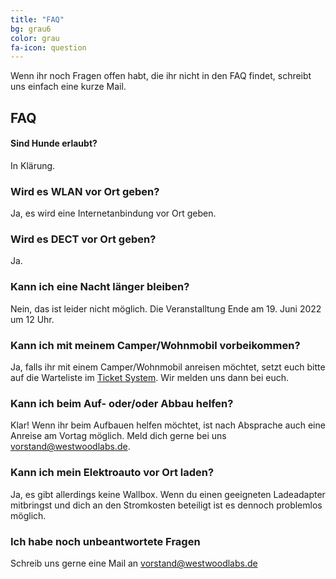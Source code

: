 ```yaml
---
title: "FAQ"
bg: grau6
color: grau
fa-icon: question
---
```




Wenn ihr noch Fragen offen habt, die ihr nicht in den FAQ findet, schreibt uns einfach eine kurze Mail.

## FAQ


#### Sind Hunde erlaubt?

In Klärung.

### Wird es WLAN vor Ort geben?

Ja, es wird eine Internetanbindung vor Ort geben.

### Wird es DECT vor Ort geben?

Ja.

### Kann ich eine Nacht länger bleiben?

Nein, das ist leider nicht möglich. Die Veranstalltung Ende am 19. Juni 2022 um 12 Uhr.

### Kann ich mit meinem Camper/Wohnmobil vorbeikommen?

Ja, falls ihr mit einem Camper/Wohnmobil anreisen möchtet, setzt euch bitte auf die Warteliste im [Ticket System](https://tickets.westwood.camp/). Wir melden uns dann bei euch.

### Kann ich beim Auf- oder/oder Abbau helfen?

Klar! Wenn ihr beim Aufbauen helfen möchtet, ist nach Absprache auch eine Anreise am Vortag möglich. Meld dich gerne bei uns [vorstand@westwoodlabs.de](mailto:vorstand@westwoodlabs.de).

### Kann ich mein Elektroauto vor Ort laden?

Ja, es gibt allerdings keine Wallbox. Wenn du einen geeigneten Ladeadapter mitbringst und dich an den Stromkosten beteiligt ist es dennoch problemlos möglich.

### Ich habe noch unbeantwortete Fragen

Schreib uns gerne eine Mail an [vorstand@westwoodlabs.de](mailto:vorstand@westwoodlabs.de)